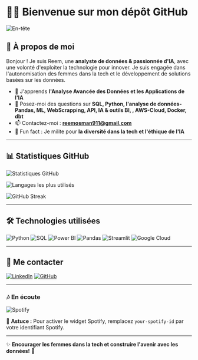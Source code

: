 # 👩‍💻 Bienvenue sur mon dépôt GitHub

![En-tête](https://capsule-render.vercel.app/api?type=waving&color=0D1117&height=200&section=header&text=Innover%20avec%20la%20Technologie&fontSize=35&fontColor=white)

## 🚀 À propos de moi
Bonjour ! Je suis Reem, une **analyste de données & passionnée d'IA**, avec une volonté d'exploiter la technologie pour innover. Je suis engagée dans l'autonomisation des femmes dans la tech et le développement de solutions basées sur les données.


- 🌱 J'apprends **l'Analyse Avancée des Données et les Applications de l'IA**
- 💬 Posez-moi des questions sur **SQL, Python, l'analyse de données-Pandas, ML, WebScrapping, API, IA & outils BI, , AWS-Cloud, Docker, dbt**
- 📫 Contactez-moi : **reemosman911@gmail.com**
- 🎯 Fun fact : Je milite pour **la diversité dans la tech et l'éthique de l'IA**

---

## 📊 Statistiques GitHub
![Statistiques GitHub](https://github-readme-stats.vercel.app/api?username=MimiO91&show_icons=true&theme=github_dark)

![Langages les plus utilisés](https://github-readme-stats.vercel.app/api/top-langs/?username=MimiO91&layout=compact&theme=github_dark)

![GitHub Streak](https://github-readme-streak-stats.herokuapp.com/?user=MimiO91&theme=github_dark)

---

## 🛠 Technologies utilisées
![Python](https://img.shields.io/badge/Python-3776AB?style=for-the-badge&logo=python&logoColor=white)
![SQL](https://img.shields.io/badge/SQL-4479A1?style=for-the-badge&logo=mysql&logoColor=white)
![Power BI](https://img.shields.io/badge/PowerBI-F2C811?style=for-the-badge&logo=powerbi&logoColor=black)
![Pandas](https://img.shields.io/badge/Pandas-150458?style=for-the-badge&logo=pandas&logoColor=white)
![Streamlit](https://img.shields.io/badge/Streamlit-FF4B4B?style=for-the-badge&logo=streamlit&logoColor=white)
![Google Cloud](https://img.shields.io/badge/Google_Cloud-4285F4?style=for-the-badge&logo=google-cloud&logoColor=white)

---

## 🔗 Me contacter
[![LinkedIn](https://img.shields.io/badge/LinkedIn-0077B5?style=for-the-badge&logo=linkedin&logoColor=white)](https://www.linkedin.com/in/r-bouqueau)
[![GitHub](https://img.shields.io/badge/GitHub-181717?style=for-the-badge&logo=github&logoColor=white)](https://github.com/MimiO91)

---

### 🎶 En écoute
![Spotify](https://spotify-recently-played-readme.vercel.app/api?user=h5ww5k7c2qwkhic6354u6g2pr)

📌 **Astuce :** Pour activer le widget Spotify, remplacez `your-spotify-id` par votre identifiant Spotify.

---

✨ **Encourager les femmes dans la tech et construire l'avenir avec les données!** 🚀
